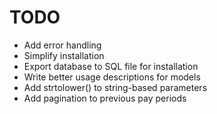 # TODO #
* Add error handling
* Simplify installation
* Export database to SQL file for installation
* Write better usage descriptions for models
* Add strtolower() to string-based parameters
* Add pagination to previous pay periods